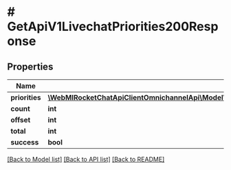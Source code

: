 # # GetApiV1LivechatPriorities200Response

## Properties

Name | Type | Description | Notes
------------ | ------------- | ------------- | -------------
**priorities** | [**\WebMIRocketChatApiClientOmnichannelApi\Model\GetApiV1LivechatPriorities200ResponsePrioritiesInner[]**](GetApiV1LivechatPriorities200ResponsePrioritiesInner.md) |  | [optional]
**count** | **int** |  | [optional]
**offset** | **int** |  | [optional]
**total** | **int** |  | [optional]
**success** | **bool** |  | [optional]

[[Back to Model list]](../../README.md#models) [[Back to API list]](../../README.md#endpoints) [[Back to README]](../../README.md)
